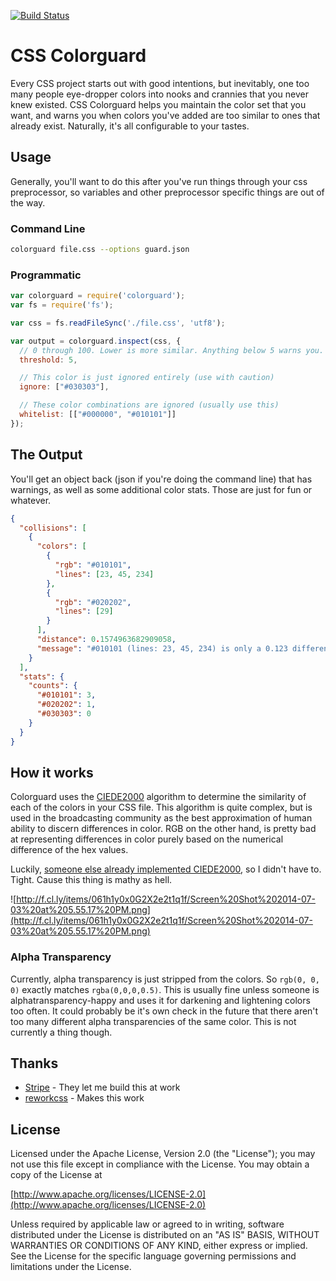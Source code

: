 [![Build Status](https://travis-ci.org/SlexAxton/css-colorguard.svg?branch=master)](https://travis-ci.org/SlexAxton/css-colorguard)

# CSS Colorguard

Every CSS project starts out with good intentions, but inevitably, one too many people eye-dropper
colors into nooks and crannies that you never knew existed. CSS Colorguard helps you maintain the
color set that you want, and warns you when colors you've added are too similar to ones that already
exist. Naturally, it's all configurable to your tastes.

## Usage

Generally, you'll want to do this after you've run things through your css preprocessor, so variables
and other preprocessor specific things are out of the way.

### Command Line

```bash
colorguard file.css --options guard.json
```

### Programmatic

```javascript
var colorguard = require('colorguard');
var fs = require('fs');

var css = fs.readFileSync('./file.css', 'utf8');

var output = colorguard.inspect(css, {
  // 0 through 100. Lower is more similar. Anything below 5 warns you.
  threshold: 5,

  // This color is just ignored entirely (use with caution)
  ignore: ["#030303"],

  // These color combinations are ignored (usually use this)
  whitelist: [["#000000", "#010101"]]
});
```

## The Output

You'll get an object back (json if you're doing the command line) that has warnings, as well as some
additional color stats. Those are just for fun or whatever.

```json
{
  "collisions": [
    {
      "colors": [
        {
          "rgb": "#010101",
          "lines": [23, 45, 234]
        },
        {
          "rgb": "#020202",
          "lines": [29]
        }
      ],
      "distance": 0.1574963682909058,
      "message": "#010101 (lines: 23, 45, 234) is only a 0.123 difference from #020202 (line: 29)."
    }
  ],
  "stats": {
    "counts": {
      "#010101": 3,
      "#020202": 1,
      "#030303": 0
    }
  }
}
```

## How it works

Colorguard uses the [CIEDE2000](http://en.wikipedia.org/wiki/Color_difference) algorithm to determine
the similarity of each of the colors in your CSS file. This algorithm is quite complex, but is used
in the broadcasting community as the best approximation of human ability to discern differences in
color. RGB on the other hand, is pretty bad at representing differences in color purely based on the
numerical difference of the hex values.

Luckily, [someone else already implemented CIEDE2000](https://github.com/markusn/color-diff), so I
didn't have to. Tight. Cause this thing is mathy as hell.

![http://f.cl.ly/items/061h1y0x0G2X2e2t1q1f/Screen%20Shot%202014-07-03%20at%205.55.17%20PM.png](http://f.cl.ly/items/061h1y0x0G2X2e2t1q1f/Screen%20Shot%202014-07-03%20at%205.55.17%20PM.png)

### Alpha Transparency

Currently, alpha transparency is just stripped from the colors. So `rgb(0, 0, 0)` exactly matches
`rgba(0,0,0,0.5)`. This is usually fine unless someone is alphatransparency-happy and uses it for
darkening and lightening colors too often. It could probably be it's own check in the future that
there aren't too many different alpha transparencies of the same color. This is not currently a
thing though.

## Thanks

* [Stripe](https://stripe.com/) - They let me build this at work
* [reworkcss](https://github.com/reworkcss) - Makes this work

## License

Licensed under the Apache License, Version 2.0 (the "License");
you may not use this file except in compliance with the License.
You may obtain a copy of the License at

[http://www.apache.org/licenses/LICENSE-2.0](http://www.apache.org/licenses/LICENSE-2.0)

Unless required by applicable law or agreed to in writing, software
distributed under the License is distributed on an "AS IS" BASIS,
WITHOUT WARRANTIES OR CONDITIONS OF ANY KIND, either express or implied.
See the License for the specific language governing permissions and
limitations under the License.
